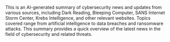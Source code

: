 This is an AI-generated summary of cybersecurity news and updates from various sources, including Dark Reading, Bleeping Computer, SANS Internet Storm Center, Krebs Intelligence, and other relevant websites. Topics covered range from artificial intelligence to data breaches and ransomware attacks. This summary provides a quick overview of the latest news in the field of cybersecurity and related threats.
